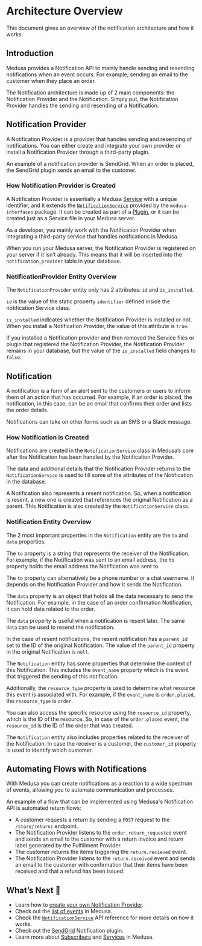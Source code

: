 # Architecture Overview

This document gives an overview of the notification architecture and how it works.

## Introduction

Medusa provides a Notification API to mainly handle sending and resending notifications when an event occurs. For example, sending an email to the customer when they place an order.

The Notification architecture is made up of 2 main components: the Notification Provider and the Notification. Simply put, the Notification Provider handles the sending and resending of a Notification.

## Notification Provider

A Notification Provider is a provider that handles sending and resending of notifications. You can either create and integrate your own provider or install a Notification Provider through a third-party plugin.

An example of a notification provider is SendGrid. When an order is placed, the SendGrid plugin sends an email to the customer.

### How Notification Provider is Created

A Notification Provider is essentially a Medusa [Service](../services/create-service.md) with a unique identifier, and it extends the [`NotificationService`](../../../references/services/classes/NotificationService.md) provided by the `medusa-interfaces` package. It can be created as part of a [Plugin](../plugins/overview.md), or it can be created just as a Service file in your Medusa server.

As a developer, you mainly work with the Notification Provider when integrating a third-party service that handles notifications in Medusa.

When you run your Medusa server, the Notification Provider is registered on your server if it isn’t already. This means that it will be inserted into the `notification_provider` table in your database.

### NotificationProvider Entity Overview

The `NotificationProvider` entity only has 2 attributes: `id` and `is_installed`.

`id` is the value of the static property `identifier` defined inside the notification Service class.

`is_installed` indicates whether the Notification Provider is installed or not. When you install a Notification Provider, the value of this attribute is `true`.

If you installed a Notification provider and then removed the Service files or plugin that registered the Notification Provider, the Notification Provider remains in your database, but the value of the `is_installed` field changes to `false`.

## Notification

A notification is a form of an alert sent to the customers or users to inform them of an action that has occurred. For example, if an order is placed, the notification, in this case, can be an email that confirms their order and lists the order details.

Notifications can take on other forms such as an SMS or a Slack message.

### How Notification is Created

Notifications are created in the `NotificationService` class in Medusa’s core after the Notification has been handled by the Notification Provider. 

The data and additional details that the Notification Provider returns to the `NotificationService` is used to fill some of the attributes of the Notification in the database.

A Notification also represents a resent notification. So, when a notification is resent, a new one is created that references the original Notification as a parent. This Notification is also created by the `NotificationService` class.

### Notification Entity Overview

The 2 most important properties in the `Notification` entity are the `to` and `data` properties. 

The `to` property is a string that represents the receiver of the Notification. For example, if the Notification was sent to an email address, the `to` property holds the email address the Notification was sent to.

The `to` property can alternatively be a phone number or a chat username. It depends on the Notification Provider and how it sends the Notification.

The `data` property is an object that holds all the data necessary to send the Notification. For example, in the case of an order confirmation Notification, it can hold data related to the order.

The `data` property is useful when a notification is resent later. The same `data` can be used to resend the notification.

In the case of resent notifications, the resent notification has a `parent_id` set to the ID of the original Notification. The value of the `parent_id` property in the original Notification is `null`.

The `Notification` entity has some properties that determine the context of this Notification. This includes the `event_name` property which is the event that triggered the sending of this notification.

Additionally, the `resource_type` property is used to determine what resource this event is associated with. For example, if the `event_name` is `order.placed`, the `resource_type` is `order`.

You can also access the specific resource using the `resource_id` property, which is the ID of the resource. So, in case of the `order.placed` event, the `resource_id` is the ID of the order that was created.

The `Notification` entity also includes properties related to the receiver of the Notification. In case the receiver is a customer, the `customer_id` property is used to identify which customer.

## Automating Flows with Notifications

With Medusa you can create notifications as a reaction to a wide spectrum of events, allowing you to automate communication and processes. 

An example of a flow that can be implemented using Medusa's Notification API is automated return flows:

- A customer requests a return by sending a `POST` request to the `/store/returns` endpoint.
- The Notification Provider listens to the `order.return_requested` event and sends an email to the customer with a return invoice and return label generated by the Fulfillment Provider.
- The customer returns the items triggering the `return.recieved` event.
- The Notification Provider listens to the `return.received` event and sends an email to the customer with confirmation that their items have been received and that a refund has been issued.

## What’s Next 🚀

- Learn how to [create your own Notification Provider](how-to-create-notification-provider.md).
- Check out the [list of events](../subscribers/events-list.md) in Medusa.
- Check the [`NotificationService`](../../../references/services/classes/NotificationService.md) API reference for more details on how it works.
- Check out the [SendGrid](../../../add-plugins/sendgrid.mdx) Notification plugin.
- Learn more about [Subscribers](../subscribers/create-subscriber.md) and [Services](../services/create-service.md) in Medusa.

